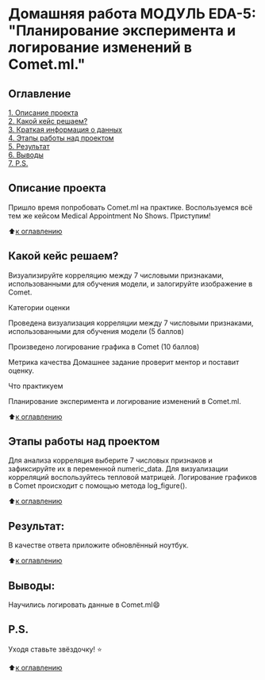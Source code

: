
# Домашняя работа МОДУЛЬ EDA-5: "Планирование эксперимента и логирование изменений в Comet.ml."
## Оглавление
[1. Описание проекта](https://github.com/MrMonkeyfeeder/Project_comet/tree/master/README.md#Описание-проекта)  
[2. Какой кейс решаем?](https://github.com/MrMonkeyfeeder/Project_comet/tree/master/README.md#Какой-кейс-решаем)  
[3. Краткая информация о данных](https://github.com/MrMonkeyfeeder/Project_comet/tree/master/README.md#Краткая-информация-о-данных)  
[4. Этапы работы над проектом](https://github.com/MrMonkeyfeeder/Project_comet/tree/master/README.md#Этапы-работы-над-проектом)  
[5. Результат](https://github.com/MrMonkeyfeeder/Project_comet/tree/master/README.md#Результат)  
[6. Выводы](https://github.com/MrMonkeyfeeder/Project_comet/tree/master/README.md#Выводы)  
[7. P.S.](https://github.com/MrMonkeyfeeder/Project_comet/tree/master/README.md#P.S.)

## Описание проекта
Пришло время попробовать Comet.ml на практике. Воспользуемся всё тем же кейсом Medical Appointment No Shows. Приступим!

⬆️[к оглавлению](https://github.com/MrMonkeyfeeder/Project_comet/tree/master/README.md#Оглавление)

## Какой кейс решаем?
Визуализируйте корреляцию между 7 числовыми признаками, использованными для обучения модели, и залогируйте изображение в Comet.

Категории оценки

Проведена визуализация корреляции между 7 числовыми признаками, использованными для обучения модели (5 баллов)

Произведено логирование графика в Comet (10 баллов)


Метрика качества
Домашнее задание проверит ментор и поставит оценку.

Что практикуем

 Планирование эксперимента и логирование изменений в Comet.ml.

⬆️[к оглавлению](https://github.com/MrMonkeyfeeder/Project_comet/tree/master/README.md#Оглавление)

## Этапы работы над проектом

Для анализа корреляция выберите 7 числовых признаков и зафиксируйте их в переменной numeric_data.
Для визуализации корреляций воспользуйтесь тепловой матрицей.
Логирование графиков в Comet происходит с помощью метода log_figure().

⬆️[к оглавлению](https://github.com/MrMonkeyfeeder/Project_comet/tree/master/README.md#Оглавление)

## Результат:
В качестве ответа приложите обновлённый ноутбук.

⬆️[к оглавлению](https://github.com/MrMonkeyfeeder/Project_comet/tree/master/README.md#Оглавление)

## Выводы:

Научились логировать данные в Comet.ml😄

## P.S.

Уходя ставьте звёздочку! ⭐️

⬆️[к оглавлению](https://github.com/MrMonkeyfeeder/Project_EDA/tree/master/README.md#Оглавление)
